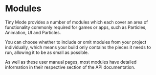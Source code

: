 # Modules

Tiny Mode provides a number of modules which each cover an area of functionality commonly required for games or apps, such as Particles, Animation, UI and Particles.

You can choose whether to include or omit modules from your project individually, which means your build only contains the pieces it needs to run, allowing it to be as small as possible.

As well as these user manual pages, most modules have detailed information in their respective section of the API documentation.